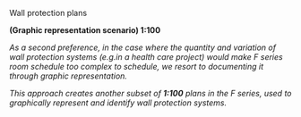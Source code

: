 <span class="caps">Wall protection plans</span>

<span class="caps">**(Graphic representation scenario) 1:100**</span>

_As a second preference, in the case where the quantity and variation of wall protection systems (e.g.in a health care project) would make F series room schedule too complex to schedule, we resort to documenting it through graphic representation._

_This approach creates another subset of **1:100** plans in the F series, used to graphically represent and identify wall protection systems._